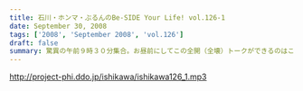 ```yaml
---
title: 石川・ホンマ・ぶるんのBe-SIDE Your Life! vol.126-1
date: September 30, 2008
tags: ['2008', 'September 2008', 'vol.126']
draft: false
summary: 驚異の午前９時３０分集合。お昼前にしてこの全開（全壊）トークができるのはこの番組だけでしょーか。グッズ通販は応募多数に感謝感激！！NAMAE
---
```


http://project-phi.ddo.jp/ishikawa/ishikawa126_1.mp3